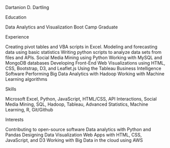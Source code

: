 Dartanion D. Dartling


Education


Data Analytics and Visualization Boot Camp Graduate



Experience


Creating pivot tables and VBA scripts in Excel.
Modeling and forecasting data using basic statistics
Writing python scripts to analyze data sets from files and APIs.
Social Media Mining using Python
Working with MySQL and MongoDB databases
Developing Front-End Web Visualizations using HTML, CSS, Bootstrap, D3, and Leaflet.js
Using the Tableau Business Intelligence Software
Performing Big Data Analytics with Hadoop
Working with Machine Learning algorithms



Skills


Microsoft Excel, Python, JavaScript, HTML/CSS, API Interactions, Social Media Mining, SQL, Hadoop, Tableau, Advanced Statistics, Machine Learning, R, Git/Github



Interests


Contributing to open-source software
Data analytics with Python and Pandas
Designing Data Visualization Web Apps with HTML, CSS, JavaScript, and D3
Working with Big Data in the cloud using AWS